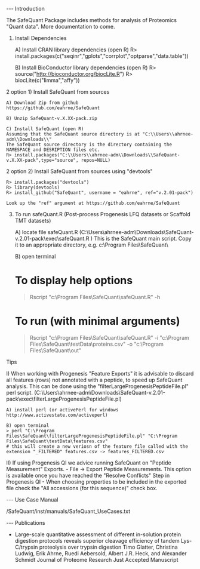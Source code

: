 --- Introduction

The SafeQuant Package includes methods for analysis of Proteomics "Quant data".
More documentation to come.

1) Install Dependencies

	A) Install CRAN library dependencies (open R)
	R> install.packages(c("seqinr","gplots","corrplot","optparse","data.table"))

	B) Install BioConductor library dependencies (open R)
	R> source("http://bioconductor.org/biocLite.R")
	R> biocLite(c("limma","affy"))

2 option 1) Install SafeQuant from sources

	A) Download Zip from github
	https://github.com/eahrne/SafeQuant

	B) Unzip SafeQuant-v.X.XX-pack.zip
		
	C) Install SafeQuant (open R)
	Assuming that the SafeQuant source directory is at "C:\\Users\\ahrnee-adm\\Downloads\\"
	The SafeQuant source directory is the directory containing the NAMESPACE and DESRIPTION files etc.
	R> install.packages("C:\\Users\\ahrnee-adm\\Downloads\\SafeQuant-v.X.XX-pack",type="source", repos=NULL)

2 option 2) Install SafeQuant from sources using "devtools"

    R> install.packages("devtools")
    R> library(devtools)
    R> install_github("SafeQuant", username = "eahrne", ref="v.2.01-pack")
    
    Look up the "ref" argument at https://github.com/eahrne/SafeQuant

3) To run safeQuant.R (Post-process Progenesis LFQ datasets or Scaffold TMT datasets)

	A) locate file safeQuant.R (C:\Users\ahrnee-adm\Downloads\SafeQuant-v.2.01-pack\exec\safeQuant.R ) 
	This is the SafeQuant main script. Copy it to an appropriate directory, e.g. c:\Program Files\SafeQuant\
	
	B) open terminal
 	# To display help options
	> Rscript "c:\Program Files\SafeQuant\safeQuant.R" -h
 	# To run (with minimal arguments)
	>Rscript "c:\Program Files\SafeQuant\safeQuant.R" -i "c:\Program Files\SafeQuant\testData\proteins.csv" -o "c:\Program Files\SafeQuant\out"

Tips

I) When working with Progenesis "Feature Exports" it is advisable to discard all features (rows) not annotated with a peptide, to speed up SafeQuant analysis.
This can be done using the "filterLargeProgenesisPeptideFile.pl" perl script. (C:\Users\ahrnee-adm\Downloads\SafeQuant-v.2.01-pack\exec\filterLargeProgenesisPeptideFile.pl) 

	A) install perl (or activePerl for windows http://www.activestate.com/activeperl)
	
	B) open terminal
	> perl "C:\Program Files\SafeQuant\filterLargeProgenesisPeptideFile.pl" "C:\Program Files\SafeQuant\testData\features.csv"
	# this will create a new veriosn of the feature file called with the extension "_FILTERED" features.csv -> features_FILTERED.csv

II) If using Progenesis QI we advice running SafeQuant on "Peptide Measurement" Exports. 
    - File -> Export Peptide Measurements.  This option is available once you have reached the "Resolve Conflicts" Step in Progenesis QI
    - When choosing properties to be included in the exported file check the "All accessions (for this sequence)" check box.

--- Use Case Manual

/SafeQuant/inst/manuals/SafeQuant_UseCases.txt

--- Publications

* Large-scale quantitative assessment of different in-solution protein digestion protocols reveals superior cleavage efficiency of tandem Lys-C/trypsin proteolysis over trypsin digestion
Timo Glatter, Christina Ludwig, Erik Ahrne, Ruedi Aebersold, Albert J.R. Heck, and Alexander Schmidt
Journal of Proteome Research Just Accepted Manuscript

